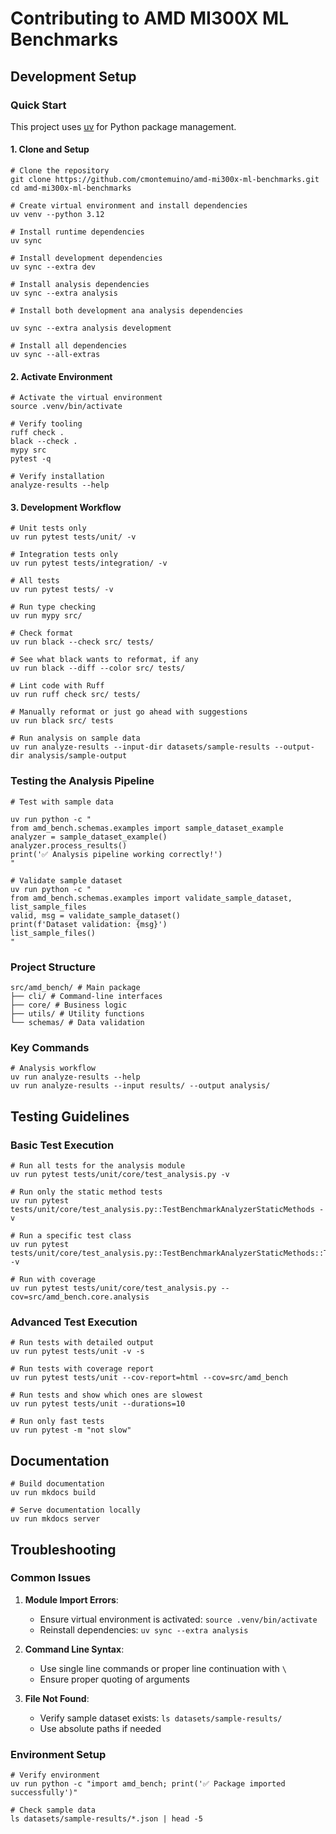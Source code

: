 # Contributing to AMD MI300X ML Benchmarks

## Development Setup

### Quick Start

This project uses [uv](https://docs.astral.sh/uv/) for Python package management.

#### 1. Clone and Setup

```shell
# Clone the repository
git clone https://github.com/cmontemuino/amd-mi300x-ml-benchmarks.git
cd amd-mi300x-ml-benchmarks

# Create virtual environment and install dependencies
uv venv --python 3.12

# Install runtime dependencies
uv sync

# Install development dependencies
uv sync --extra dev

# Install analysis dependencies
uv sync --extra analysis

# Install both development ana analysis dependencies

uv sync --extra analysis development

# Install all dependencies
uv sync --all-extras
```

#### 2. Activate Environment

```shell
# Activate the virtual environment
source .venv/bin/activate

# Verify tooling
ruff check .
black --check .
mypy src
pytest -q

# Verify installation
analyze-results --help 
```

#### 3. Development Workflow

```shell
# Unit tests only
uv run pytest tests/unit/ -v

# Integration tests only  
uv run pytest tests/integration/ -v

# All tests
uv run pytest tests/ -v

# Run type checking
uv run mypy src/

# Check format
uv run black --check src/ tests/

# See what black wants to reformat, if any
uv run black --diff --color src/ tests/

# Lint code with Ruff
uv run ruff check src/ tests/

# Manually reformat or just go ahead with suggestions
uv run black src/ tests

# Run analysis on sample data
uv run analyze-results --input-dir datasets/sample-results --output-dir analysis/sample-output
```

### Testing the Analysis Pipeline

```shell
# Test with sample data

uv run python -c "
from amd_bench.schemas.examples import sample_dataset_example
analyzer = sample_dataset_example()
analyzer.process_results()
print('✅ Analysis pipeline working correctly!')
"

# Validate sample dataset
uv run python -c "
from amd_bench.schemas.examples import validate_sample_dataset, list_sample_files
valid, msg = validate_sample_dataset()
print(f'Dataset validation: {msg}')
list_sample_files()
"
```

### Project Structure

```text
src/amd_bench/ # Main package
├── cli/ # Command-line interfaces
├── core/ # Business logic
├── utils/ # Utility functions
└── schemas/ # Data validation
```

### Key Commands

```shell
# Analysis workflow
uv run analyze-results --help
uv run analyze-results --input results/ --output analysis/
```

## Testing Guidelines

### Basic Test Execution

```shell
# Run all tests for the analysis module
uv run pytest tests/unit/core/test_analysis.py -v

# Run only the static method tests
uv run pytest tests/unit/core/test_analysis.py::TestBenchmarkAnalyzerStaticMethods -v

# Run a specific test class
uv run pytest tests/unit/core/test_analysis.py::TestBenchmarkAnalyzerStaticMethods::TestSanitizeParameterValue -v

# Run with coverage
uv run pytest tests/unit/core/test_analysis.py --cov=src/amd_bench.core.analysis
```

### Advanced Test Execution

```shell
# Run tests with detailed output
uv run pytest tests/unit -v -s

# Run tests with coverage report
uv run pytest tests/unit --cov-report=html --cov=src/amd_bench

# Run tests and show which ones are slowest
uv run pytest tests/unit --durations=10

# Run only fast tests
uv run pytest -m "not slow"
```

## Documentation

```shell
# Build documentation
uv run mkdocs build

# Serve documentation locally
uv run mkdocs server
```

## Troubleshooting

### Common Issues

1. **Module Import Errors**:
    - Ensure virtual environment is activated: `source .venv/bin/activate`
    - Reinstall dependencies: `uv sync --extra analysis`

2. **Command Line Syntax**:
    - Use single line commands or proper line continuation with `\`
    - Ensure proper quoting of arguments

3. **File Not Found**:
    - Verify sample dataset exists: `ls datasets/sample-results/`
    - Use absolute paths if needed

### Environment Setup

```shell
# Verify environment
uv run python -c "import amd_bench; print('✅ Package imported successfully')"

# Check sample data
ls datasets/sample-results/*.json | head -5
```